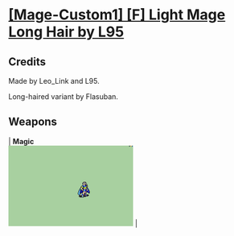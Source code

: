 # [\[Mage-Custom1\] \[F\] Light Mage Long Hair by L95](./)
## Credits

Made by Leo_Link and L95.

Long-haired variant by Flasuban.

## Weapons

| <b>Magic</b><br/><img alt="Magic animation" src="./6.%20Magic/Magic.gif"/> |
